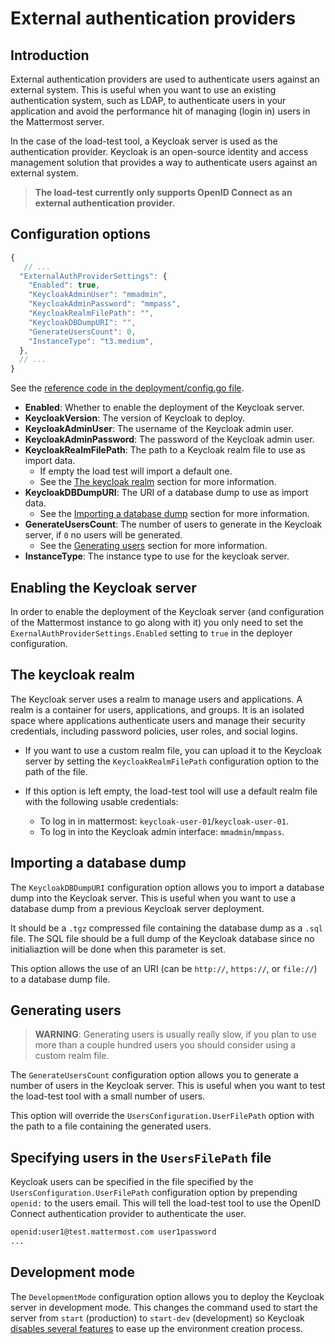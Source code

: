 # External authentication providers

## Introduction

External authentication providers are used to authenticate users against an external system. This is useful when you want to use an existing authentication system, such as LDAP, to authenticate users in your application and avoid the performance hit of managing (login in) users in the Mattermost server.

In the case of the load-test tool, a Keycloak server is used as the authentication provider. Keycloak is an open-source identity and access management solution that provides a way to authenticate users against an external system.

> **The load-test currently only supports OpenID Connect as an external authentication provider.**

## Configuration options

``` js
{
   // ...
  "ExternalAuthProviderSettings": {
    "Enabled": true,
    "KeycloakAdminUser": "mmadmin",
    "KeycloakAdminPassword": "mmpass",
    "KeycloakRealmFilePath": "",
    "KeycloakDBDumpURI": "",
    "GenerateUsersCount": 0,
    "InstanceType": "t3.medium",
  },
  // ...
}
```

See the [reference code in the deployment/config.go file](../deployment/config.go#L188).

- **Enabled**: Whether to enable the deployment of the Keycloak server.
- **KeycloakVersion**: The version of Keycloak to deploy.
- **KeycloakAdminUser**: The username of the Keycloak admin user.
- **KeycloakAdminPassword**: The password of the Keycloak admin user.
- **KeycloakRealmFilePath**: The path to a Keycloak realm file to use as import data.
  - If empty the load test will import a default one.
  -  See the [The keycloak realm](#the-keycloak-realm) section for more information.
- **KeycloakDBDumpURI**: The URI of a database dump to use as import data.
  - See the [Importing a database dump](#importing-a-database-dump) section for more information.
- **GenerateUsersCount**: The number of users to generate in the Keycloak server, if `0` no users will be generated.
  - See the [Generating users](#generating-users) section for more information.
- **InstanceType**: The instance type to use for the keycloak server.

## Enabling the Keycloak server

In order to enable the deployment of the Keycloak server (and configuration of the Mattermost instance to go along with it) you only need to set the `ExernalAuthProviderSettings.Enabled` setting to `true` in the deployer configuration.

## The keycloak realm

The Keycloak server uses a realm to manage users and applications. A realm is a container for users, applications, and groups. It is an isolated space where applications authenticate users and manage their security credentials, including password policies, user roles, and social logins.

- If you want to use a custom realm file, you can upload it to the Keycloak server by setting the `KeycloakRealmFilePath` configuration option to the path of the file.

- If this option is left empty, the load-test tool will use a default realm file with the following usable credentials:
  - To log in in mattermost: `keycloak-user-01`/`keycloak-user-01`.
  - To log in into the Keycloak admin interface: `mmadmin`/`mmpass`.

## Importing a database dump

The `KeycloakDBDumpURI` configuration option allows you to import a database dump into the Keycloak server. This is useful when you want to use a database dump from a previous Keycloak server deployment.

It should be a `.tgz` compressed file containing the database dump as a `.sql` file. The SQL file should be a full dump of the Keycloak database since no initialiaztion will be done when this parameter is set.

This option allows the use of an URI (can be `http://`, `https://`, or `file://`) to a database dump file.

## Generating users

> **WARNING**: Generating users is usually really slow, if you plan to use more than a couple hundred users you should consider using a custom realm file.

The `GenerateUsersCount` configuration option allows you to generate a number of users in the Keycloak server. This is useful when you want to test the load-test tool with a small number of users.

This option will override the `UsersConfiguration.UserFilePath` option with the path to a file containing the generated users.

## Specifying users in the `UsersFilePath` file

Keycloak users can be specified in the file specified by the `UsersConfiguration.UserFilePath` configuration option by prepending `openid:` to the users email. This will tell the load-test tool to use the OpenID Connect authentication provider to authenticate the user.

```txt
openid:user1@test.mattermost.com user1password
...
```

## Development mode

The `DevelopmentMode` configuration option allows you to deploy the Keycloak server in development mode. This changes the command used to start the server from `start` (production) to `start-dev` (development) so Keycloak [disables several features](https://www.keycloak.org/server/configuration#_starting_keycloak_in_development_mode) to ease up the environment creation process.
